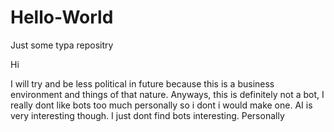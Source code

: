 # Hello-World
Just some typa repositry


Hi

I will try and be less political in future because this is a business environment and things of that nature. 
Anyways, this is definitely not a bot, I really dont like bots too much personally so i dont i would make one. 
AI is very interesting though. 
I just dont find bots interesting. 
Personally
